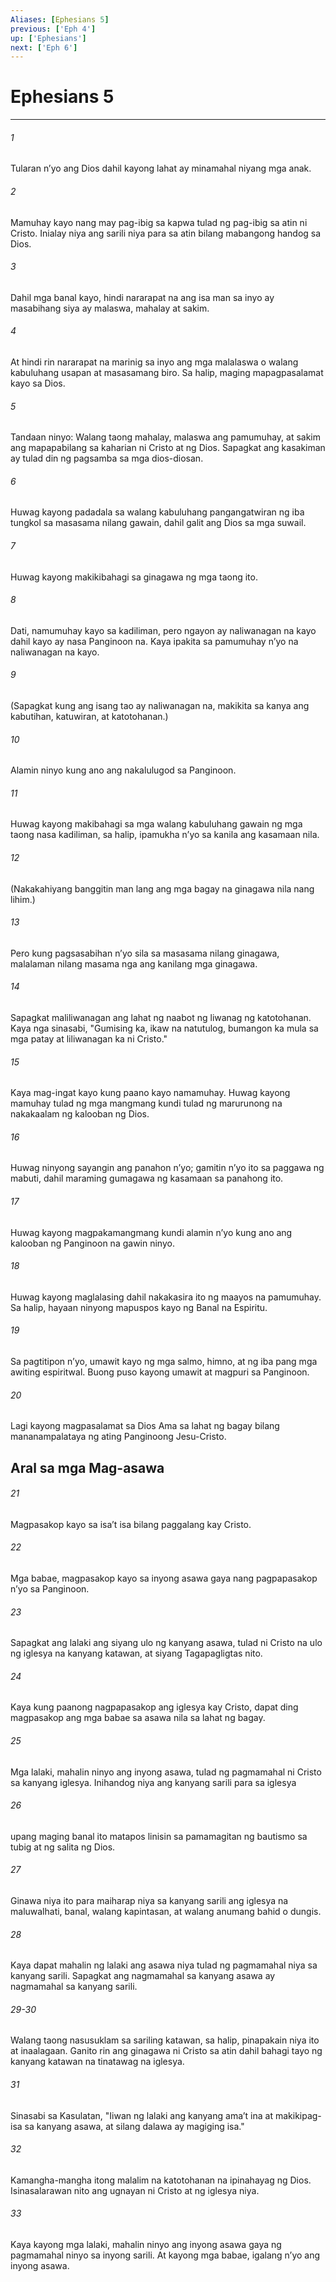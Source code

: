 ```yaml
---
Aliases: [Ephesians 5]
previous: ['Eph 4']
up: ['Ephesians']
next: ['Eph 6']
---
```

# Ephesians 5

***


###### 1 


Tularan nʼyo ang Dios dahil kayong lahat ay minamahal niyang mga anak. 


###### 2 


Mamuhay kayo nang may pag-ibig sa kapwa tulad ng pag-ibig sa atin ni Cristo. Inialay niya ang sarili niya para sa atin bilang mabangong handog sa Dios. 


###### 3 


Dahil mga banal kayo, hindi nararapat na ang isa man sa inyo ay masabihang siya ay malaswa, mahalay at sakim. 


###### 4 


At hindi rin nararapat na marinig sa inyo ang mga malalaswa o walang kabuluhang usapan at masasamang biro. Sa halip, maging mapagpasalamat kayo sa Dios. 


###### 5 


Tandaan ninyo: Walang taong mahalay, malaswa ang pamumuhay, at sakim ang mapapabilang sa kaharian ni Cristo at ng Dios. Sapagkat ang kasakiman ay tulad din ng pagsamba sa mga dios-diosan. 


###### 6 


Huwag kayong padadala sa walang kabuluhang pangangatwiran ng iba tungkol sa masasama nilang gawain, dahil galit ang Dios sa mga suwail. 


###### 7 


Huwag kayong makikibahagi sa ginagawa ng mga taong ito. 


###### 8 


Dati, namumuhay kayo sa kadiliman, pero ngayon ay naliwanagan na kayo dahil kayo ay nasa Panginoon na. Kaya ipakita sa pamumuhay nʼyo na naliwanagan na kayo. 


###### 9 


(Sapagkat kung ang isang tao ay naliwanagan na, makikita sa kanya ang kabutihan, katuwiran, at katotohanan.) 


###### 10 


Alamin ninyo kung ano ang nakalulugod sa Panginoon. 


###### 11 


Huwag kayong makibahagi sa mga walang kabuluhang gawain ng mga taong nasa kadiliman, sa halip, ipamukha nʼyo sa kanila ang kasamaan nila. 


###### 12 


(Nakakahiyang banggitin man lang ang mga bagay na ginagawa nila nang lihim.) 


###### 13 


Pero kung pagsasabihan nʼyo sila sa masasama nilang ginagawa, malalaman nilang masama nga ang kanilang mga ginagawa. 


###### 14 


Sapagkat maliliwanagan ang lahat ng naabot ng liwanag ng katotohanan. Kaya nga sinasabi, "Gumising ka, ikaw na natutulog, bumangon ka mula sa mga patay at liliwanagan ka ni Cristo." 


###### 15 


Kaya mag-ingat kayo kung paano kayo namamuhay. Huwag kayong mamuhay tulad ng mga mangmang kundi tulad ng marurunong na nakakaalam ng kalooban ng Dios. 


###### 16 


Huwag ninyong sayangin ang panahon nʼyo; gamitin nʼyo ito sa paggawa ng mabuti, dahil maraming gumagawa ng kasamaan sa panahong ito. 


###### 17 


Huwag kayong magpakamangmang kundi alamin nʼyo kung ano ang kalooban ng Panginoon na gawin ninyo. 


###### 18 


Huwag kayong maglalasing dahil nakakasira ito ng maayos na pamumuhay. Sa halip, hayaan ninyong mapuspos kayo ng Banal na Espiritu. 


###### 19 


Sa pagtitipon nʼyo, umawit kayo ng mga salmo, himno, at ng iba pang mga awiting espiritwal. Buong puso kayong umawit at magpuri sa Panginoon. 


###### 20 


Lagi kayong magpasalamat sa Dios Ama sa lahat ng bagay bilang mananampalataya ng ating Panginoong Jesu-Cristo.

## Aral sa mga Mag-asawa 


###### 21 


Magpasakop kayo sa isaʼt isa bilang paggalang kay Cristo. 


###### 22 


Mga babae, magpasakop kayo sa inyong asawa gaya nang pagpapasakop nʼyo sa Panginoon. 


###### 23 


Sapagkat ang lalaki ang siyang ulo ng kanyang asawa, tulad ni Cristo na ulo ng iglesya na kanyang katawan, at siyang Tagapagligtas nito. 


###### 24 


Kaya kung paanong nagpapasakop ang iglesya kay Cristo, dapat ding magpasakop ang mga babae sa asawa nila sa lahat ng bagay. 


###### 25 


Mga lalaki, mahalin ninyo ang inyong asawa, tulad ng pagmamahal ni Cristo sa kanyang iglesya. Inihandog niya ang kanyang sarili para sa iglesya 


###### 26 


upang maging banal ito matapos linisin sa pamamagitan ng bautismo sa tubig at ng salita ng Dios. 


###### 27 


Ginawa niya ito para maiharap niya sa kanyang sarili ang iglesya na maluwalhati, banal, walang kapintasan, at walang anumang bahid o dungis. 


###### 28 


Kaya dapat mahalin ng lalaki ang asawa niya tulad ng pagmamahal niya sa kanyang sarili. Sapagkat ang nagmamahal sa kanyang asawa ay nagmamahal sa kanyang sarili.

###### 29-30

Walang taong nasusuklam sa sariling katawan, sa halip, pinapakain niya ito at inaalagaan. Ganito rin ang ginagawa ni Cristo sa atin dahil bahagi tayo ng kanyang katawan na tinatawag na iglesya. 


###### 31 


Sinasabi sa Kasulatan, "Iiwan ng lalaki ang kanyang amaʼt ina at makikipag-isa sa kanyang asawa, at silang dalawa ay magiging isa." 


###### 32 


Kamangha-mangha itong malalim na katotohanan na ipinahayag ng Dios. Isinasalarawan nito ang ugnayan ni Cristo at ng iglesya niya. 


###### 33 


Kaya kayong mga lalaki, mahalin ninyo ang inyong asawa gaya ng pagmamahal ninyo sa inyong sarili. At kayong mga babae, igalang nʼyo ang inyong asawa.
